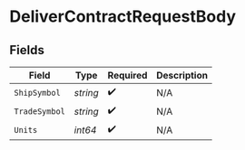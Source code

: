 # DeliverContractRequestBody


## Fields

| Field              | Type               | Required           | Description        |
| ------------------ | ------------------ | ------------------ | ------------------ |
| `ShipSymbol`       | *string*           | :heavy_check_mark: | N/A                |
| `TradeSymbol`      | *string*           | :heavy_check_mark: | N/A                |
| `Units`            | *int64*            | :heavy_check_mark: | N/A                |